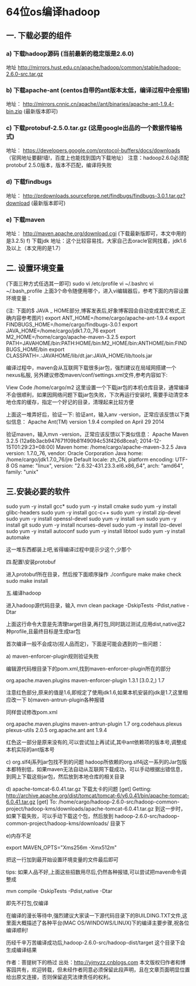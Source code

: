 # 64位os编译hadoop


## 一. 下载必要的组件

### a) 下载hadoop源码 (当前最新的稳定版是2.6.0)
地址  http://mirrors.hust.edu.cn/apache/hadoop/common/stable/hadoop-2.6.0-src.tar.gz
### b) 下载apache-ant (centos自带的ant版本太低，编译过程中会报错)
地址： http://mirrors.cnnic.cn/apache//ant/binaries/apache-ant-1.9.4-bin.zip (最新版本即可)
### c) 下载protobuf-2.5.0.tar.gz (这是google出品的一个数据传输格式)
地址： https://developers.google.com/protocol-buffers/docs/downloads （官网地址要翻!墙!，百度上也能找到国内下载地址）
注意：hadoop2.6.0必须配protobuf 2.5.0版本，版本不匹配，编译将失败
### d) 下载findbugs
地址： http://prdownloads.sourceforge.net/findbugs/findbugs-3.0.1.tar.gz?download (最新版本即可)
### e) 下载maven
地址： http://maven.apache.org/download.cgi (下载最新版即可，本文中用的是3.2.5)
f) 下载jdk
地址：这个比较容易找，大家自己去oracle官网找着，jdk1.6 及以上（本文用的是1.7）



## 二. 设置环境变量

(下面三种方式任选其一即可)
sudo vi /etc/profile
vi ~/.bashrc
vi ~/.bash_profile
上面3个命令随便用哪个，进入vi编辑器后，参考下面的内容设置环境变量：

(注: 下面的$ JAVA _ HOME部分,博客发表后,好象博客园会自动变成其它格式,正确内容参考图片)
export ANT_HOME=/home/cargo/apache-ant-1.9.4
export FINDBUGS_HOME=/home/cargo/findbugs-3.0.1
export JAVA_HOME=/home/cargo/jdk1.7.0_76
export M2_HOME=/home/cargo/apache-maven-3.2.5
export PATH=JAVAHOME/bin:PATH:HOME/bin:M2_HOME/bin:ANTHOME/bin:FINDBUGS_HOME/bin
export CLASSPATH=.:JAVAHOME/lib/dt.jar:JAVA_HOME/lib/tools.jar



编译过程中，maven会从互联网下载很多jar包，强烈建议在局域网搭建一个nexus私服, 另外建议修改maven/conf/settings.xml文件,参考内容如下:

 View Code
<localRepository>/home/cargo/m2</localRepository> 这里设置一个下载jar包的本机仓库目录，通常编译不会很顺利，如果因网络问题下载jar包失败，下次再运行安装时, 需要手动清空本地仓库的缓存，指定一个好记的目录，清理起来比较方便

上面这一堆弄好后，验证一下:
验证ant，输入anv -version，正常应该反馈以下类似信息：
Apache Ant(TM) version 1.9.4 compiled on April 29 2014

验证maven，输入mvn -version，正常应该反馈以下类似信息：
Apache Maven 3.2.5 (12a6b3acb947671f09b81f49094c53f426d8cea1; 2014-12-15T01:29:23+08:00)
Maven home: /home/cargo/apache-maven-3.2.5
Java version: 1.7.0_76, vendor: Oracle Corporation
Java home: /home/cargo/jdk1.7.0_76/jre
Default locale: zh_CN, platform encoding: UTF-8
OS name: "linux", version: "2.6.32-431.23.3.el6.x86_64", arch: "amd64", family: "unix"



## 三.安装必要的软件

sudo yum -y install gcc*
sudo yum -y install cmake
sudo yum -y install glibc-headers
sudo yum -y install gcc-c++
sudo yum -y install zip-devel
sudo yum -y install openssl-devel
sudo yum -y install svn
sudo yum -y install git
sudo yum -y install ncurses-devel
sudo yum -y install lzo-devel
sudo yum -y install autoconf
sudo yum -y install libtool
sudo yum -y install automake

这一堆东西都装上吧,省得编译过程中提示少这个,少那个



四.配置\安装protobuf

进入protobuf所在目录，然后按下面顺序操作
./configure
make
make check
sudo make install



五.编译hadoop

进入hadoop源代码目录，输入
mvn clean package -DskipTests -Pdist,native -Dtar

上面这行命令大意是先清理target目录,再打包,同时跳过测试,应用dist,native这2种profile,且最终目标是生成tar包

首次编译一般不会成功(视人品而定)，下面是可能会遇到的一些问题：

a) maven-enforcer-plugin规则验证失败

编辑源代码根目录下的pom.xml,找到maven-enforcer-plugin所在的部分

<plugin>
          <groupId>org.apache.maven.plugins</groupId>
          <artifactId>maven-enforcer-plugin</artifactId>
          <version>1.3.1</version>
          <configuration>
            <rules>
              <requireMavenVersion>
                <version>[3.0.2,)</version>
              </requireMavenVersion>
              <requireJavaVersion>
                <version>1.7</version>
              </requireJavaVersion>
            </rules>
          </configuration>
 </plugin>

注意红色部分,原来的值是1.6,即规定了使用jdk1.6,如果本机安装的jdk是1.7,这里相应改一下
b)maven-antrun-plugin各种报错

同样尝试修改pom.xml

 <plugin>
          <groupId>org.apache.maven.plugins</groupId>
          <artifactId>maven-antrun-plugin</artifactId>
          <version>1.7</version>
        <dependencies>
            <dependency>
                  <groupId>org.codehaus.plexus</groupId>
                  <artifactId>plexus-utils</artifactId>
                  <version>2.0.5</version>
              </dependency>
              <dependency>
                    <groupId>org.apache.ant</groupId>
                     <artifactId>ant</artifactId>
                     <version>1.9.4</version>
                </dependency>
        </dependencies>
 </plugin>

红色这一部分是原来没有的,可以尝试加上再试试,其中ant依赖项的版本号,调整成本机实际的ant版本号


c) org.slf4j系列jar包找不到的问题
hadoop所依赖的org.slf4j这一系列的Jar包版本都特别低，如果maven无法自动从互联网下载成功，可以手动根据出错信息，到网上下载这些jar包，然后放到本地仓库的相关目录


d) apache-tomcat-6.0.41.tar.gz 下载太卡的问题
 [get] Getting:  http://archive.apache.org/dist/tomcat/tomcat-6/v6.0.41/bin/apache-tomcat-6.0.41.tar.gz
 [get] To: /home/cargo/hadoop-2.6.0-src/hadoop-common-project/hadoop-kms/downloads/apache-tomcat-6.0.41.tar.gz
到这一步时，如果下载失败，可以手动下载这个包，然后放到 hadoop-2.6.0-src/hadoop-common-project/hadoop-kms/downloads/ 目录下



e)内存不足

export MAVEN_OPTS="Xms256m -Xmx512m"

把这一行加到最开始设置环境变量的文件最后即可



tips: 如果人品不好,上面这些招数用尽后,仍然各种报错,可以尝试把maven命令调整成

mvn compile -DskipTests -Pdist,native -Dtar

即先不打包,仅编译



在编译的漫长等待中,强烈建议大家读一下源代码目录下的BUILDING.TXT文件,这里面大概描述了各种平台(MAC OS/WINDOWS/LINUX)下的编译主要步骤,祝各位编译顺利!

历经千辛万苦编译成功后,hadoop-2.6.0-src/hadoop-dist/target 这个目录下会生成编译结果



作者：菩提树下的杨过
出处：http://yjmyzz.cnblogs.com
本文版权归作者和博客园共有，欢迎转载，但未经作者同意必须保留此段声明，且在文章页面明显位置给出原文连接，否则保留追究法律责任的权利。
